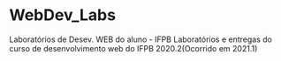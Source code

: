 # WebDev_Labs
Laboratórios de Desev. WEB do aluno - IFPB
Laboratórios e entregas do curso de desenvolvimento web do IFPB 2020.2(Ocorrido em 2021.1)

